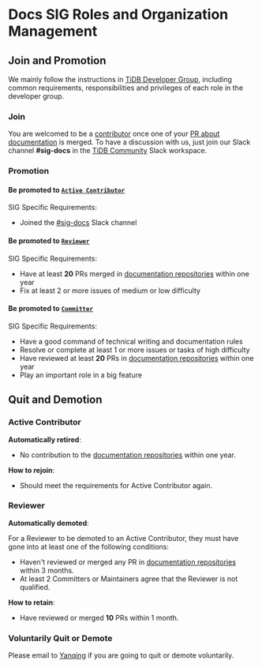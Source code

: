 # Docs SIG Roles and Organization Management

<!--
Outline the organism specific to this SIG, as well as those that differ from [SIG Governance](sig-governance.md)
-->

## Join and Promotion

We mainly follow the instructions in [TiDB Developer Group](../../architecture/README.md#tidb-developer-group), including common requirements, responsibilities and privileges of each role in the developer group.

### Join

You are welcomed to be a [contributor](../../architecture/README.md#contributor) once one of your [PR about documentation](https://github.com/pingcap/docs/blob/master/CONTRIBUTING.md) is merged. To have a discussion with us, just join our Slack channel **#sig-docs** in the [TiDB Community](https://pingcap.com/tidbslack) Slack workspace.

### Promotion

#### Be promoted to [`Active Contributor`](../../architecture/README.md#active-contributor)

SIG Specific Requirements:

* Joined the [#sig-docs](https://tidbcommunity.slack.com/messages/sig-docs) Slack channel

#### Be promoted to [`Reviewer`](../../architecture/README.md#reviewer)

SIG Specific Requirements:

* Have at least **20** PRs merged in [documentation repositories](./README.md#code-locations) within one year
* Fix at least 2 or more issues of medium or low difficulty

#### Be promoted to [`Committer`](../../architecture/README.md#committer)

SIG Specific Requirements:

* Have a good command of technical writing and documentation rules
* Resolve or complete at least 1 or more issues or tasks of high difficulty
* Have reviewed at least **20** PRs in [documentation repositories](./README.md#code-locations) within one year
* Play an important role in a big feature

## Quit and Demotion

### Active Contributor

**Automatically retired**:

* No contribution to the [documentation repositories](./README.md#code-locations) within one year.

**How to rejoin**:

* Should meet the requirements for Active Contributor again.

### Reviewer

**Automatically demoted**:

For a Reviewer to be demoted to an Active Contributor, they must have gone into at least one of the following conditions:

* Haven't reviewed or merged any PR in [documentation repositories](./README.md#code-locations) within 3 months.
* At least 2 Committers or Maintainers agree that the Reviewer is not qualified.

<!-- * Haven't appeared in the SIG meeting without any reason for 3 times continuously. -->

**How to retain**:

* Have reviewed or merged **10** PRs within 1 month.

### Voluntarily Quit or Demote

Please email to [Yanqing](mailto:zhangyanqing@pingcap.com) if you are going to quit or demote voluntarily.
